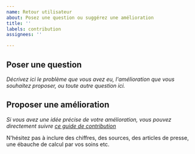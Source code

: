 ```yaml
---
name: Retour utilisateur
about: Posez une question ou suggérez une amélioration
title: ''
labels: contribution
assignees: ''

---
```


## Poser une question 

*Décrivez ici le problème que vous avez eu, l'amélioration que vous souhaitez proposer, ou toute autre question ici.*

## Proposer une amélioration 

*Si vous avez une idée précise de votre amélioration, vous pouvez directement suivre [ce guide de contribution](https://github.com/datagir/nosgestesclimat/blob/master/CONTRIBUTING.md)*

N'hésitez pas à inclure des chiffres, des sources, des articles de presse, une ébauche de calcul par vos soins etc.

